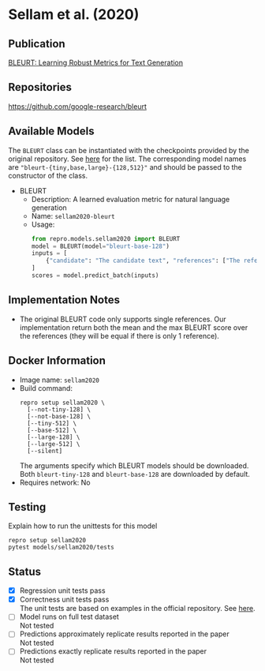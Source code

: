 # Sellam et al. (2020)

## Publication
[BLEURT: Learning Robust Metrics for Text Generation](https://arxiv.org/abs/2004.04696)

## Repositories
https://github.com/google-research/bleurt

## Available Models
The `BLEURT` class can be instantiated with the checkpoints provided by the original repository.
See [here](https://github.com/google-research/bleurt/blob/master/checkpoints.md) for the list.
The corresponding model names are `"bleurt-{tiny,base,large}-{128,512}"` and should be passed to the constructor of the class.

- BLEURT
  - Description: A learned evaluation metric for natural language generation
  - Name: `sellam2020-bleurt`
  - Usage:
    ```python
    from repro.models.sellam2020 import BLEURT
    model = BLEURT(model="bleurt-base-128")
    inputs = [
        {"candidate": "The candidate text", "references": ["The reference", "The other reference"]}
    ]
    scores = model.predict_batch(inputs)
    ```
    
## Implementation Notes
- The original BLEURT code only supports single references.
Our implementation return both the mean and the max BLEURT score over the references (they will be equal if there is only 1 reference).
    
## Docker Information
- Image name: `sellam2020`
- Build command:
  ```shell script
  repro setup sellam2020 \
    [--not-tiny-128] \
    [--not-base-128] \
    [--tiny-512] \
    [--base-512] \
    [--large-128] \
    [--large-512] \
    [--silent]
  ```
  The arguments specify which BLEURT models should be downloaded.
  Both `bleurt-tiny-128` and `bleurt-base-128` are downloaded by default.
- Requires network: No
  
## Testing
Explain how to run the unittests for this model
```shell script
repro setup sellam2020
pytest models/sellam2020/tests
```

## Status
- [x] Regression unit tests pass  
- [x] Correctness unit tests pass  
The unit tests are based on examples in the official repository.
See [here](https://github.com/danieldeutsch/repro/actions/runs/1083580370).
- [ ] Model runs on full test dataset  
Not tested
- [ ] Predictions approximately replicate results reported in the paper  
Not tested
- [ ] Predictions exactly replicate results reported in the paper  
Not tested